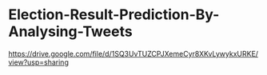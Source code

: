 # Election-Result-Prediction-By-Analysing-Tweets

https://drive.google.com/file/d/1SQ3UvTUZCPJXemeCyr8XKvLywykxURKE/view?usp=sharing
